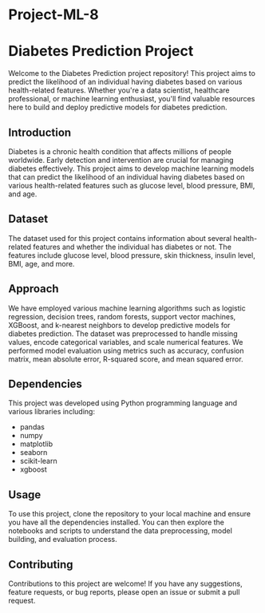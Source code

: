 # Project-ML-8
# Diabetes Prediction Project

Welcome to the Diabetes Prediction project repository! This project aims to predict the likelihood of an individual having diabetes based on various health-related features. Whether you're a data scientist, healthcare professional, or machine learning enthusiast, you'll find valuable resources here to build and deploy predictive models for diabetes prediction.

## Introduction

Diabetes is a chronic health condition that affects millions of people worldwide. Early detection and intervention are crucial for managing diabetes effectively. This project aims to develop machine learning models that can predict the likelihood of an individual having diabetes based on various health-related features such as glucose level, blood pressure, BMI, and age.

## Dataset

The dataset used for this project contains information about several health-related features and whether the individual has diabetes or not. The features include glucose level, blood pressure, skin thickness, insulin level, BMI, age, and more.

## Approach

We have employed various machine learning algorithms such as logistic regression, decision trees, random forests, support vector machines, XGBoost, and k-nearest neighbors to develop predictive models for diabetes prediction. The dataset was preprocessed to handle missing values, encode categorical variables, and scale numerical features. We performed model evaluation using metrics such as accuracy, confusion matrix, mean absolute error, R-squared score, and mean squared error.

## Dependencies

This project was developed using Python programming language and various libraries including:
- pandas
- numpy
- matplotlib
- seaborn
- scikit-learn
- xgboost

## Usage

To use this project, clone the repository to your local machine and ensure you have all the dependencies installed. You can then explore the notebooks and scripts to understand the data preprocessing, model building, and evaluation process.

## Contributing

Contributions to this project are welcome! If you have any suggestions, feature requests, or bug reports, please open an issue or submit a pull request.


